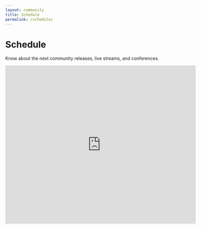 ```yaml
---
layout: community
title: Schedule
permalink: /schedule/
---
```


# Schedule

Know about the next community releases, live streams, and conferences.

<iframe src="https://calendar.google.com/calendar/b/0/embed?height=500&amp;wkst=2&amp;bgcolor=%23ffffff&amp;ctz=Europe%2FBrussels&amp;src=YXV1cGc5OWhhMW4wbmM0ZnNkamozdWhicThAZ3JvdXAuY2FsZW5kYXIuZ29vZ2xlLmNvbQ&amp;color=%23E67C73&amp;mode=AGENDA&amp;showCalendars=0&amp;showTabs=0&amp;showDate=0&amp;showNav=0&amp;showTitle=1&amp;title=Upcoming%20events" style="border-width:0" width="600" height="500" frameborder="0" scrolling="no"></iframe>

